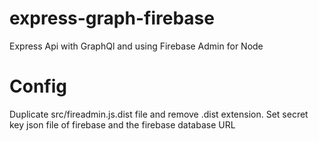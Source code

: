 # express-graph-firebase
Express Api with GraphQl and using Firebase Admin for Node

# Config
Duplicate src/fireadmin.js.dist file and remove .dist extension. 
Set secret key json file of firebase and the firebase database URL 